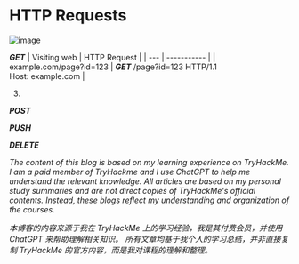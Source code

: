 # HTTP Requests
![image](https://github.com/user-attachments/assets/5b5ec176-e58e-4dd9-b37d-59fbf203763d)

***GET***
| Visiting web | HTTP Request |
| --- | ----------- |
| example.com/page?id=123 | ***GET*** /page?id=123 HTTP/1.1 <br>Host: example.com |

3. 
***POST***

***PUSH***

***DELETE***

*The content of this blog is based on my learning experience on TryHackMe. 
I am a paid member of TryHackme and I use ChatGPT to help me understand the relevant knowledge. 
All articles are based on my personal study summaries and are not direct copies of TryHackMe's official contents.
Instead, these blogs reflect my understanding and organization of the courses.*

*本博客的内容来源于我在 TryHackMe 上的学习经验，我是其付费会员，并使用 ChatGPT 来帮助理解相关知识。
所有文章均基于我个人的学习总结，并非直接复制 TryHackMe 的官方内容，而是我对课程的理解和整理。*
